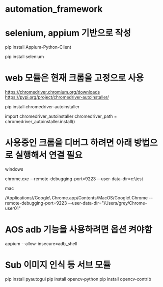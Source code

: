 # automation_framework
# selenium, appium 기반으로 작성
pip install Appium-Python-Client

pip install selenium

# web 모듈은 현재 크롬을 고정으로 사용
https://chromedriver.chromium.org/downloads
https://pypi.org/project/chromedriver-autoinstaller/

pip install chromedriver-autoinstaller

import chromedriver_autoinstaller
chromedriver_path = chromedriver_autoinstaller.install()

# 사용중인 크롬을 디버그 하려면 아래 방법으로 실행해서 연결 필요
windows

chrome.exe --remote-debugging-port=9223 --user-data-dir=c:\test

mac

/Applications//Google\ Chrome.app/Contents/MacOS/Google\ Chrome --remote-debugging-port=9223 --user-data-dir="/Users/grey/Chrome-user01"

# AOS adb 기능을 사용하려면 옵션 켜야함
appium --allow-insecure=adb_shell


# Sub 이미지 인식 등 서브 모듈
pip install pyautogui
pip install opencv-python
pip install opencv-contrib
